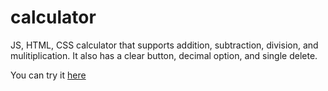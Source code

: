 # calculator
JS, HTML, CSS calculator that supports addition, subtraction, division, and mulitiplication.
It also has a clear button, decimal option, and single delete.

You can try it [here](https://alejandroreilly.github.io/calculator/)
